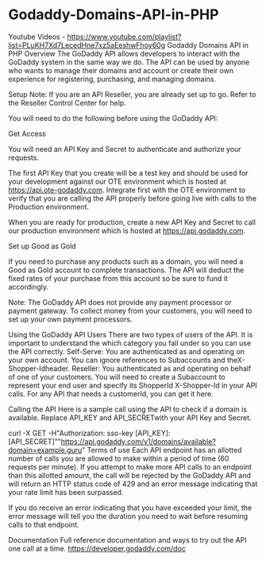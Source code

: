 # Godaddy-Domains-API-in-PHP

Youtube Videos - https://www.youtube.com/playlist?list=PLuKH7Xd7LecedHne7xz5aEeshwFhoy60g
Godaddy Domains API in PHP
Overview
The GoDaddy API allows developers to interact with the GoDaddy system in the same way we do. The API can be used by anyone who wants to manage their domains and account or create their own experience for registering, purchasing, and managing domains.

Setup
Note: If you are an API Reseller, you are already set up to go. Refer to the Reseller Control Center for help.

You will need to do the following before using the GoDaddy API:

Get Access

You will need an API Key and Secret to authenticate and authorize your requests.

The first API Key that you create will be a test key and should be used for your development against our OTE environment which is hosted at https://api.ote-godaddy.com. Integrate first with the OTE environment to verify that you are calling the API properly before going live with calls to the Production environment.

When you are ready for production, create a new API Key and Secret to call our production environment which is hosted at https://api.godaddy.com.

Set up Good as Gold

If you need to purchase any products such as a domain, you will need a Good as Gold account to complete transactions. The API will deduct the fixed rates of your purchase from this account so be sure to fund it accordingly.

Note: The GoDaddy API does not provide any payment processor or payment gateway. To collect money from your customers, you will need to set up your own payment processors.

Using the GoDaddy API
Users
There are two types of users of the API. It is important to understand the which category you fall under so you can use the API correctly.
Self-Serve: You are authenticated as and operating on your own account. You can ignore references to Subaccounts and theX-Shopper-Idheader.
Reseller: You authenticated as and operating on behalf of one of your customers. You will need to create a Subaccount to represent your end user and specify its ShopperId X-Shopper-Id in your API calls.
For any API that needs a customerId, you can get it here.

Calling the API
Here is a sample call using the API to check if a domain is available. Replace API_KEY and API_SECRETwith your API Key and Secret.

curl -X GET -H"Authorization: sso-key [API_KEY]:[API_SECRET]""https://api.godaddy.com/v1/domains/available?domain=example.guru"
Terms of use
Each API endpoint has an allotted number of calls you are allowed to make within a period of time (60 requests per minute). If you attempt to make more API calls to an endpoint than this allotted amount, the call will be rejected by the GoDaddy API and will return an HTTP status code of 429 and an error message indicating that your rate limit has been surpassed.

If you do receive an error indicating that you have exceeded your limit, the error message will tell you the duration you need to wait before resuming calls to that endpoint.

Documentation
Full reference documentation and ways to try out the API one call at a time.
https://developer.godaddy.com/doc
